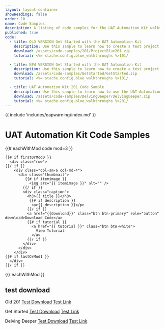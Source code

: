 ```yaml
---
layout: layout-container
showHeadings: false
order: 10
name: Code Samples
description: A listing of code samples for the UAT Automation Kit walkthroughs.
published: true
code:
  - title: OLD VERSION Get Started with the UAT Automation Kit
    description: Use this sample to learn how to create a test project and get started on the path to creating a ***Blackbaud CRM*** test suite with the UAT Automation Kit.
    download: /assets/code-samples/201/ProjectBlue201.zip
    tutorial: <%= stache.config.blue_walkthroughs %>101/

  - title: NEW VERSION Get Started with the UAT Automation Kit
    description: Use this sample to learn how to create a test project and get started on the path to creating a ***Blackbaud CRM*** test suite with the UAT Automation Kit.
    download: /assets/code-samples/GetStarted/GetStarted.zip
    tutorial: <%= stache.config.blue_walkthroughs %>101/

  - title: UAT Automation Kit 201 Code Sample
    description: Use this sample to learn how to use the UAT Automation Kit's underlying third-party tools to create custom logic and interactions with the browser.
    download: /assets/code-samples/DelvingDeeper/DelvingDeeper.zip
    tutorial: <%= stache.config.blue_walkthroughs %>201/
---
```


{{ include 'includes/eapwarning/index.md' }}

# UAT Automation Kit Code Samples
<div class="code">

  <div class="clearfix"></div>

  {{# eachWithMod code mod=3 }}

    {{# if firstOrMod0 }}
      <div class="row">
    {{/ if }}
        <div class="col-sm-6 col-md-4">
          <div class="thumbnail">
             {{# if itemimage }}
               <img src="{{ itemimage }}" alt="" />
            {{/ if }}
            <div class="caption">
              <h3>{{ title }}</h3>
               {{# if description }}
                <p>{{ description }}</p>
              {{/ if }}
              <a href="{{download}}" class="btn btn-primary" role="button" download>Download Code</a>
              {{# if tutorial }}
                <a href="{{ tutorial }}" class="btn btn-white">
                  View Tutorial
                </a>
              {{/ if }}
            </div>
          </div>
        </div>
    {{# if lastOrMod1 }}
      </div>
    {{/ if }}

  {{/ eachWithMod }}

</div>


## test download
Old 201
<a href="/assets/code-samples/201/ProjectBlue201.zip" download>Test Download</a>
<a href="https://github.com/blackbaud/blue-docs/blob/master/static/assets/code-samples/201/ProjectBlue201.zip?raw=true">Test Link</a>

Get Started
<a href="/assets/code-samples/GetStarted/GetStarted.zip" download>Test Download</a>
<a href="https://github.com/blackbaud/blue-docs/blob/master/static/assets/code-samples/GetStarted/GetStarted.zip?raw=true">Test Link</a>

Delving Deeper
<a href="/assets/code-samples/DelvingDeeper/DelvingDeeper.zip" download>Test Download</a>
<a href="https://github.com/blackbaud/blue-docs/blob/master/static/assets/code-samples/DelvingDeeper/DelvingDeeper.zip?raw=true">Test Link</a>




